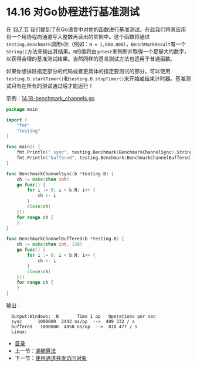 # 14.16 对Go协程进行基准测试

在 [13.7 节](13.7.md) 我们提到了在Go语言中对你的函数进行基准测试。在此我们将其应用到一个用协程向通道写入整数再读出的实例中。这个函数将通过`testing.Benchmark`调用`N`次（例如：`N = 1,000,000`），`BenchMarkResult`有一个`String()`方法来输出其结果。`N`的值将由`gotest`来判断并取得一个足够大的数字，以获得合理的基准测试结果。当然同样的基准测试方法也适用于普通函数。

如果你想排除指定部分的代码或者更具体的指定要测试的部分，可以使用`testing.B.startTimer()`和`testing.B.stopTimer()`来开始或结束计时器。基准测试只有在所有的测试通过后才能运行！ 

示例：[14.18-benchmark_channels.go](examples/chapter_14/benchmark_channels.go)

```go
package main

import (
	"fmt"
	"testing"
)

func main() {
	fmt.Println(" sync", testing.Benchmark(BenchmarkChannelSync).String())
	fmt.Println("buffered", testing.Benchmark(BenchmarkChannelBuffered).String())
}

func BenchmarkChannelSync(b *testing.B) {
	ch := make(chan int)
	go func() {
		for i := 0; i < b.N; i++ {
			ch <- i
		}
		close(ch)
	}()
	for range ch {
	}
}

func BenchmarkChannelBuffered(b *testing.B) {
	ch := make(chan int, 128)
	go func() {
		for i := 0; i < b.N; i++ {
			ch <- i
		}
		close(ch)
	}()
	for range ch {
	}
}
```
输出：
```
  Output:Windows:  N       Time 1 op   Operations per sec
  sync      1000000  2443 ns/op  -->  409 332 / s
  buffered   1000000  4850 ns/op  -->  810 477 / s
  Linux:
```
  
  
 - [目录](directory.md)
- 上一节：[漏桶算法](14.15.md)
- 下一节：[使用通道并发访问对象](14.17.md)
 
 
